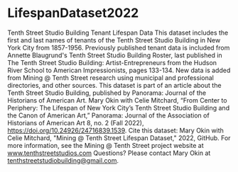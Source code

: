 # LifespanDataset2022
Tenth Street Studio Building Tenant Lifespan Data
This dataset includes the first and last names of tenants of the Tenth Street Studio Building in New York City from 1857-1956. 
Previously published tenant data is included from Annette Blaugrund's Tenth Street Studio Building Roster, last published in The Tenth Street Studio Building: Artist-Entrepreneurs from the Hudson River School to American Impressionists, pages 133-134.
New data is added from Mining @ Tenth Street research using municipal and professional directories, and other sources.
This dataset is part of an article about the Tenth Street Studio Building, published by Panorama: Journal of the Historians of American Art.
Mary Okin with Celie Mitchard, “From Center to Periphery: The Lifespan of New York City’s Tenth Street Studio Building and the Canon of American Art,” Panorama: Journal of the Association of Historians of American Art 8, no. 2 (Fall 2022), https://doi.org/10.24926/24716839.1539.
Cite this dataset: Mary Okin with Celie Mitchard, "Mining @ Tenth Street Lifespan Dataset," 2022, GitHub.
For more information, see the Mining @ Tenth Street project website at www.tenthstreetstudios.com
Questions? Please contact Mary Okin at tenthstreetstudiobuilding@gmail.com.
